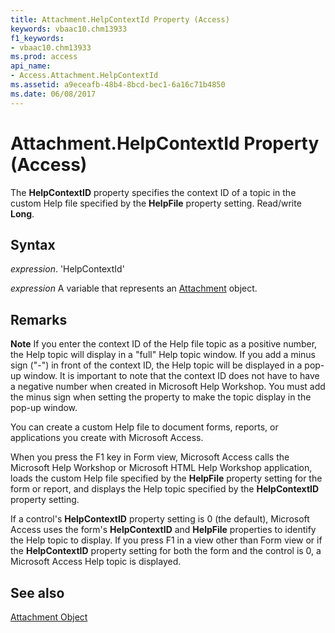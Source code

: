 ```yaml
---
title: Attachment.HelpContextId Property (Access)
keywords: vbaac10.chm13933
f1_keywords:
- vbaac10.chm13933
ms.prod: access
api_name:
- Access.Attachment.HelpContextId
ms.assetid: a9eceafb-48b4-8bcd-bec1-6a16c71b4850
ms.date: 06/08/2017
---
```



# Attachment.HelpContextId Property (Access)

The  **HelpContextID** property specifies the context ID of a topic in the custom Help file specified by the **HelpFile** property setting. Read/write **Long**.


## Syntax

 _expression_. 'HelpContextId'

 _expression_ A variable that represents an [Attachment](./Access.Attachment.md) object.


## Remarks


 **Note**  If you enter the context ID of the Help file topic as a positive number, the Help topic will display in a "full" Help topic window. If you add a minus sign ("-") in front of the context ID, the Help topic will be displayed in a pop-up window. It is important to note that the context ID does not have to have a negative number when created in Microsoft Help Workshop. You must add the minus sign when setting the property to make the topic display in the pop-up window.

You can create a custom Help file to document forms, reports, or applications you create with Microsoft Access.

When you press the F1 key in Form view, Microsoft Access calls the Microsoft Help Workshop or Microsoft HTML Help Workshop application, loads the custom Help file specified by the  **HelpFile** property setting for the form or report, and displays the Help topic specified by the **HelpContextID** property setting.

If a control's  **HelpContextID** property setting is 0 (the default), Microsoft Access uses the form's **HelpContextID** and **HelpFile** properties to identify the Help topic to display. If you press F1 in a view other than Form view or if the **HelpContextID** property setting for both the form and the control is 0, a Microsoft Access Help topic is displayed.


## See also


[Attachment Object](Access.Attachment.md)

